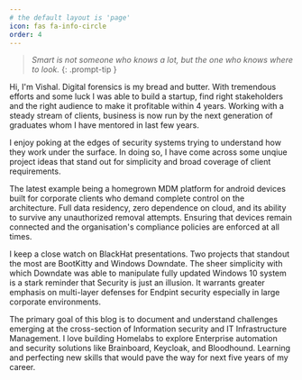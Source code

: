 ```yaml
---
# the default layout is 'page'
icon: fas fa-info-circle
order: 4
---
```


> _Smart is not someone who knows a lot, but the one who knows where to look._
{: .prompt-tip }

Hi, I'm Vishal. Digital forensics is my bread and butter. With tremendous efforts and some luck I was able to build a startup, find right stakeholders and the right audience to make it profitable within 4 years. Working with a steady stream of clients, business is now run by the next generation of graduates whom I have mentored in last few years.

I enjoy poking at the edges of security systems trying to understand how they work under the surface. In doing so, I have come across some unqiue project ideas that stand out for simplicity and broad coverage of client requirements. 

The latest example being a homegrown MDM platform for android devices built for corporate clients who demand complete control on the architecture. Full data residency, zero dependence on cloud, and its ability to survive any unauthorized removal attempts. Ensuring that devices remain connected and the organisation's compliance policies are enforced at all times.

I keep a close watch on BlackHat presentations. Two projects that standout the most are BootKitty and Windows Downdate.
The sheer simplicity with which Downdate was able to manipulate fully updated Windows 10 system is a stark reminder that Security is just an illusion. It warrants greater emphasis on multi-layer defenses for Endpint security especially in large corporate environments.

The primary goal of this blog is to document and understand challenges emerging at the cross-section of Information security and IT Infrastructure Management. I love building Homelabs to explore Enterprise automation and security solutions like Brainboard, Keycloak, and Bloodhound. Learning and perfecting new skills that would pave the way for next five years of my career.
































